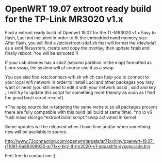 # OpenWRT 19.07 extroot ready build for the TP-Link MR3020 v1.x

Find a extroot ready build of Openwrt 19.07 for the TL-MR3020 v1.x
Easy to flash, Luci not included in order to fit the embedded nand memory size.
After flash, you will find a /etc/extroot-sda1.sh that will format the /dev/sda1 as a ext4 filesystem, create and copy the overlay, then update fstab and finally reboot. You will be exrooted !! 

If your usb devices has a sda2 (second partition in the map) formatted as Linux swap, the system will of course use it as a swap.

You can also find /etc/connect-wifi.sh which can help you to connect to your local wifi network in order to install Luci and other packages you may want or need (you still need to edit it with your network bssid , ssid and key ; I will try to update this script for something more friendly as soon as I find the good bash script receipt).

*The opkg source.list is targeting the same website so all packages present there are fully compatible with this build (all build at same time).
*no ip v6
*usb mass storage
*extroot2sda1 script
*swap activated in kernel

Some updates will be released when I have time and/or when something new will be available in source.

http://www.73connection.com/openwrt/targets/ar71xx/tiny/openwrt-19.07-r11081-6a89098935-ar71xx-tiny-tl-mr3020-v1-squashfs-sysupgrade.bin

Feel free to contact me ;)
